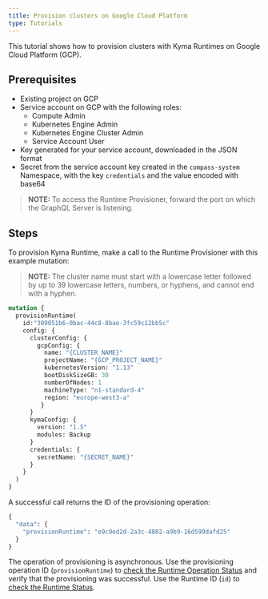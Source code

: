 ```yaml
---
title: Provision clusters on Google Cloud Platform
type: Tutorials
---
```


This tutorial shows how to provision clusters with Kyma Runtimes on Google Cloud Platform (GCP).

## Prerequisites

- Existing project on GCP
- Service account on GCP with the following roles:
    * Compute Admin
    * Kubernetes Engine Admin
    * Kubernetes Engine Cluster Admin
    * Service Account User
- Key generated for your service account, downloaded in the JSON format
- Secret from the service account key created in the `compass-system` Namespace, with the key `credentials` and the value encoded with base64

> **NOTE:** To access the Runtime Provisioner, forward the port on which the GraphQL Server is listening.

## Steps

To provision Kyma Runtime, make a call to the Runtime Provisioner with this example mutation:

> **NOTE:** The cluster name must start with a lowercase letter followed by up to 39 lowercase letters, numbers, or hyphens, and cannot end with a hyphen.

```graphql
mutation { 
  provisionRuntime(
    id:"309051b6-0bac-44c8-8bae-3fc59c12bb5c" 
    config: {
      clusterConfig: {
        gcpConfig: {
          name: "{CLUSTER_NAME}"
          projectName: "{GCP_PROJECT_NAME}"
          kubernetesVersion: "1.13"
          bootDiskSizeGB: 30
          numberOfNodes: 1
          machineType: "n1-standard-4"
          region: "europe-west3-a"
         }
      }
      kymaConfig: {
        version: "1.5"
        modules: Backup
      }
      credentials: {
        secretName: "{SECRET_NAME}"
      }
    }
  )
}
```

A successful call returns the ID of the provisioning operation:

```graphql
{
  "data": {
    "provisionRuntime": "e9c9ed2d-2a3c-4802-a9b9-16d599dafd25"
  }
}
```

The operation of provisioning is asynchronous. Use the provisioning operation ID (`provisionRuntime`) to [check the Runtime Operation Status](#tutorials-check-runtime-operation-status) and verify that the provisioning was successful. Use the Runtime ID (`id`) to [check the Runtime Status](#tutorials-check-runtime-status). 